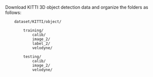 Download KITTI 3D object detection data and organize the folders as follows:

        dataset/KITTI/object/

            training/
                calib/
                image_2/
                label_2/ 
                velodyne/

            testing/
                calib/
                image_2/
                velodyne/ 
